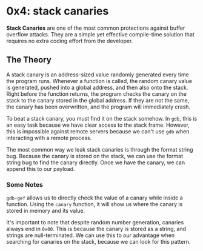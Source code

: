 # 0x4: stack canaries

**Stack Canaries** are one of the most common protections against buffer overflow attacks. They are a simple yet effective compile-time solution that requires no extra coding effort from the developer.

## The Theory

A stack canary is an address-sized value randomly generated every time the program runs. Whenever a function is called, the random canary value is generated, pushed into a global address, and then also onto the stack. Right before the function returns, the program checks the canary on the stack to the canary stored in the global address. If they are not the same, the canary has been overwritten, and the program will immediately crash.

To beat a stack canary, you must find it on the stack somehow. In `gdb`, this is an easy task because we have clear access to the stack frame. However, this is impossible against remote servers because we can't use `gdb` when interacting with a remote process.

The most common way we leak stack canaries is through the format string bug. Because the canary is stored on the stack, we can use the format string bug to find the canary directly. Once we have the canary, we can append this to our payload.

### Some Notes

`gdb-gef` allows us to directly check the value of a canary while inside a function. Using the `canary` function, it will show us where the canary is stored in memory and its value.

It's important to note that despite random number generation, canaries always end in `0x00`. This is because the canary is stored as a string, and strings are null-terminated. We can use this to our advantage when searching for canaries on the stack, because we can look for this pattern.
